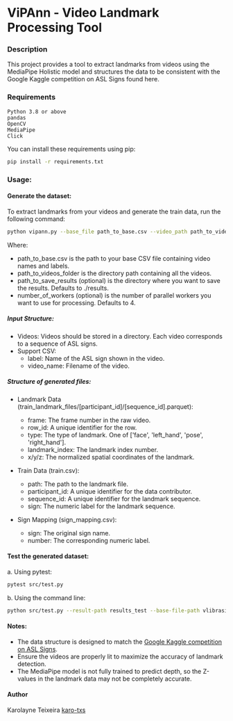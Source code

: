 # ViPAnn - Video Landmark Processing Tool
### Description
This project provides a tool to extract landmarks from videos using the MediaPipe Holistic model and structures the data to be consistent with the Google Kaggle competition on ASL Signs found here.

### Requirements
```
Python 3.8 or above
pandas
OpenCV
MediaPipe
Click
```
    
You can install these requirements using pip:

```bash
pip install -r requirements.txt
```

### Usage:
#### Generate the dataset:
To extract landmarks from your videos and generate the train data, run the following command:

```bash
python vipann.py --base_file path_to_base.csv --video_path path_to_videos_folder --results_path path_to_save_results --workers number_of_workers
```

Where:
- path_to_base.csv is the path to your base CSV file containing video names and labels.
- path_to_videos_folder is the directory path containing all the videos.
- path_to_save_results (optional) is the directory where you want to save the results. Defaults to ./results.
- number_of_workers (optional) is the number of parallel workers you want to use for processing. Defaults to 4.

##### Input Structure:
- Videos: Videos should be stored in a directory. Each video corresponds to a sequence of ASL signs.
- Support CSV:
    - label: Name of the ASL sign shown in the video.
    - video_name: Filename of the video.

##### Structure of generated files:
- Landmark Data (train_landmark_files/[participant_id]/[sequence_id].parquet):
    - frame: The frame number in the raw video.
    - row_id: A unique identifier for the row.
    - type: The type of landmark. One of ['face', 'left_hand', 'pose', 'right_hand'].
    - landmark_index: The landmark index number.
    - x/y/z: The normalized spatial coordinates of the landmark.

- Train Data (train.csv):
    - path: The path to the landmark file.
    - participant_id: A unique identifier for the data contributor.
    - sequence_id: A unique identifier for the landmark sequence.
    - sign: The numeric label for the landmark sequence.

- Sign Mapping (sign_mapping.csv):
    - sign: The original sign name.
    - number: The corresponding numeric label.

#### Test the generated dataset:
a. Using pytest:
```bash
pytest src/test.py
```
b. Using the command line:
```bash
python src/test.py --result-path results_test --base-file-path vlibrasil_bilingual_v2.csv
```

#### Notes:
- The data structure is designed to match the [Google Kaggle competition on ASL Signs](https://www.kaggle.com/competitions/asl-signs/data).
- Ensure the videos are properly lit to maximize the accuracy of landmark detection.
- The MediaPipe model is not fully trained to predict depth, so the Z-values in the landmark data may not be completely accurate.

#### Author

Karolayne Teixeira [karo-txs](https://github.com/karo-txs)

